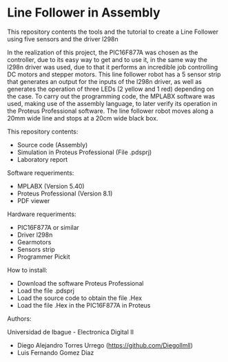 # Line Follower in Assembly
This repository contents the tools and the tutorial to create a Line Follower using five sensors and the driver l298n

In the realization of this project, the PIC16F877A was chosen as the controller, due to its easy way to get and to use it, in the same way the l298n driver was used, due to that it performs an incredible job controlling DC motors and stepper motors. This line follower robot has a 5 sensor strip that generates an output for the inputs of the l298n driver, as well as generates the operation of three LEDs (2 yellow and 1 red) depending on the case. To carry out the programming code, the MPLABX software was used, making use of the assembly language, to later verify its operation in the Proteus Professional software.
The line follower robot moves along a 20mm wide line and stops at a 20cm wide black box.

This repository contents:

* Source code (Assembly)
* Simulation in Proteus Professional (File .pdsprj)
* Laboratory report

Software requeriments:

* MPLABX (Version 5.40)
* Proteus Professional (Version 8.1)
* PDF viewer

Hardware requeriments:

* PIC16F877A or similar
* Driver l298n
* Gearmotors
* Sensors strip
* Programmer Pickit

How to install:

* Download the software Proteus Professional
* Load the file .pdsprj
* Load the source code to obtain the file .Hex
* Load the file .Hex in the PIC16F877A in Proteus

Authors:

Universidad de Ibague - Electronica Digital II

* Diego Alejandro Torres Urrego (https://github.com/Diegollmll)
* Luis Fernando Gomez Diaz
